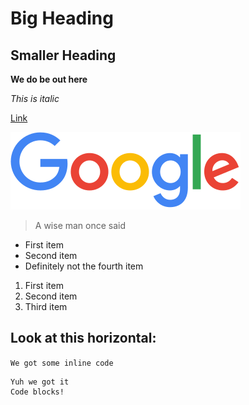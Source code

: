 # Big Heading

## Smaller Heading

**We do be out here**

*This is italic*

[Link](https://google.com)

![Image](https://github.com/christopherthomason/cse15l-lab-reports/blob/main/download.png)

> A wise man once said

* First item
* Second item
* Definitely not the fourth item

1. First item
2. Second item
3. Third item

Look at this horizontal:
---
`We got some inline code`

```
Yuh we got it
Code blocks!
```
